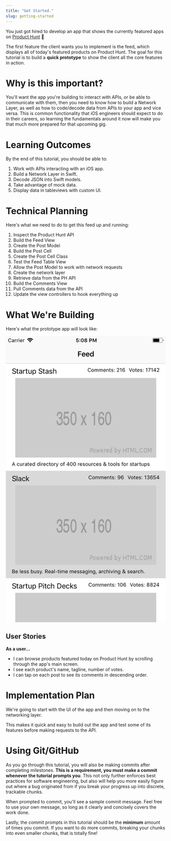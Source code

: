 ```yaml
---
title: "Get Started."
slug: getting-started
---
```


You just got hired to develop an app that shows the currently featured apps on [Product Hunt](https://producthunt.com) 🎉

The first feature the client wants you to implement is the feed, which displays all of today's featured products on Product Hunt. The goal for this tutorial is to build a **quick prototype** to show the client all the core features in action.

# Why is this important?

You'll want the app you're building to interact with APIs, or be able to communicate with them, then you need to know how to build a Network Layer, as well as how to code/decode data from APIs to your app and vice versa. This is common functionality that iOS engineers should expect to do in their careers, so learning the fundamentals around it now will make you that much more prepared for that upcoming gig.

# Learning Outcomes

By the end of this tutorial, you should be able to:

1. Work with APIs interacting with an iOS app.
1. Build a Network Layer in Swift.
1. Decode JSON into Swift models.
1. Take advantage of mock data.
1. Display data in tableviews with custom UI.

# Technical Planning

Here's what we need to do to get this feed up and running:

1. Inspect the Product Hunt API
1. Build the Feed View
1. Create the Post Model
1. Build the Post Cell
1. Create the Post Cell Class
1. Test the Feed Table View
1. Allow the Post Model to work with network requests
1. Create the network layer
1. Retrieve data from the PH API
1. Build the Comments View
1. Pull Comments data from the API
1. Update the view controllers to hook everything up

# What We're Building

Here's what the prototype app will look like:

![Preview final product](assets/01_what-were-building_final-product.png)

## User Stories

**As a user...**

- I can browse products featured today on Product Hunt by scrolling through the app's main screen.
- I see each product's name, tagline, number of votes.
- I can tap on each post to see its comments in descending order.

# Implementation Plan

We're going to start with the UI of the app and then moving on to the networking layer.

This makes it quick and easy to build out the app and test some of its features before making requests to the API.

# Using Git/GitHub

As you go through this tutorial, you will also be making commits after completing milestones. **This is a requirement, you must make a commit whenever the tutorial prompts you**. This not only further enforces best practices for software engineering, but also will help you more easily figure out where a bug originated from if you break your progress up into discrete, trackable chunks.

When prompted to commit, you'll see a sample commit message. Feel free to use your own message, so long as it clearly and concisely covers the work done.

Lastly, the commit prompts in this tutorial should be the **minimum** amount of times you commit. If you want to do more commits, breaking your chunks into even smaller chunks, that is totally fine!
